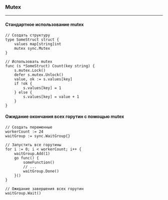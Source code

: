 ### Mutex

---

#### Стандартное использование mutex

```
// Создать структуру
type SomeStruct struct {
    values map[string]int
    mutex sync.Mutex
}

// Использовать mutex
func (s *SomeStruct) Count(key string) {
    s.mutex.Lock()
    defer s.mutex.Unlock()
    value, ok := s.values[key]
    if !ok {
        s.values[key] = 1
    } else {
        s.values[key] = value + 1
    }
}
```

#### Ожидание окончания всех горутин с помощью mutex

```
// Создать переменные
workerCount := 24
waitGroup := sync.WaitGroup{}

// Запустить все горутины
for i := 0; i < workerCount; i++ {
    waitGroup.Add(1)
    go func() {
        someFunction()
        // ...
        waitGroup.Done()
    }()
}

// Ожидание завершения всех горутин
waitGroup.Wait()
```
